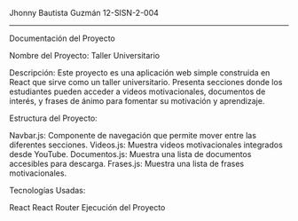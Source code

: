 Jhonny Bautista Guzmán  12-SISN-2-004
______________________________________

Documentación del Proyecto

Nombre del Proyecto: Taller Universitario

Descripción: Este proyecto es una aplicación web simple construida en React que sirve como un taller universitario. 
Presenta secciones donde los estudiantes pueden acceder a videos motivacionales, documentos de interés, y frases de ánimo para fomentar 
su motivación y aprendizaje.

Estructura del Proyecto:

Navbar.js: Componente de navegación que permite mover entre las diferentes secciones.
Videos.js: Muestra videos motivacionales integrados desde YouTube.
Documentos.js: Muestra una lista de documentos accesibles para descarga.
Frases.js: Muestra una lista de frases motivacionales.


Tecnologías Usadas: 

React
React Router
Ejecución del Proyecto
